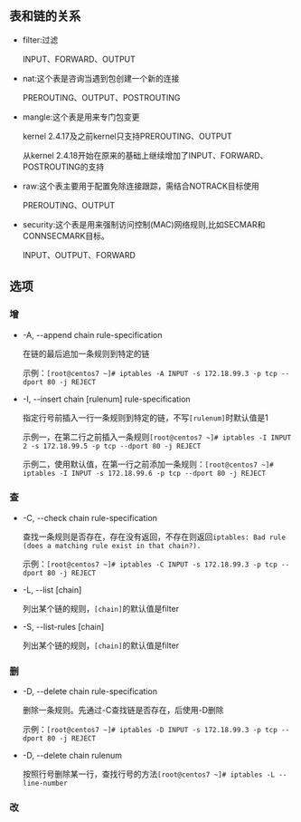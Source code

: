 ## 表和链的关系

* filter:过滤

  INPUT、FORWARD、OUTPUT

* nat:这个表是咨询当遇到包创建一个新的连接

  PREROUTING、OUTPUT、POSTROUTING

* mangle:这个表是用来专门包变更

  kernel 2.4.17及之前kernel只支持PREROUTING、OUTPUT

  从kernel 2.4.18开始在原来的基础上继续增加了INPUT、FORWARD、POSTROUTING的支持

* raw:这个表主要用于配置免除连接跟踪，需结合NOTRACK目标使用

  PREROUTING、OUTPUT

* security:这个表是用来强制访问控制(MAC)网络规则,比如SECMAR和CONNSECMARK目标。

  INPUT、OUTPUT、FORWARD



## 选项

### 增
* -A, --append chain rule-specification

  在链的最后追加一条规则到特定的链

  示例：`[root@centos7 ~]# iptables -A INPUT -s 172.18.99.3 -p tcp --dport 80 -j REJECT`

* -I, --insert chain [rulenum] rule-specification

  指定行号前插入一行一条规则到特定的链，不写`[rulenum]`时默认值是1

  示例一，在第二行之前插入一条规则`[root@centos7 ~]# iptables -I INPUT 2 -s 172.18.99.5 -p tcp --dport 80 -j REJECT`

  示例二，使用默认值，在第一行之前添加一条规则：`[root@centos7 ~]# iptables -I INPUT -s 172.18.99.6 -p tcp --dport 80 -j REJECT`

### 查

* -C, --check chain rule-specification

  查找一条规则是否存在，存在没有返回，不存在则返回`iptables: Bad rule (does a matching rule exist in that chain?).`

  示例：`[root@centos7 ~]# iptables -C INPUT -s 172.18.99.3 -p tcp --dport 80 -j REJECT`

* -L, --list [chain]

  列出某个链的规则，`[chain]`的默认值是filter

* -S, --list-rules [chain]

  列出某个链的规则，`[chain]`的默认值是filter

### 删

* -D, --delete chain rule-specification

  删除一条规则。先通过-C查找链是否存在，后使用-D删除

  示例：`[root@centos7 ~]# iptables -D INPUT -s 172.18.99.3 -p tcp --dport 80 -j REJECT`

* -D, --delete chain rulenum

  按照行号删除某一行，查找行号的方法`[root@centos7 ~]# iptables -L --line-number`

### 改
